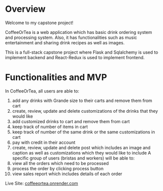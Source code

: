 # Overview 

Welcome to my capstone project!

CoffeeOrTea is a web application which has basic drink ordering system and processing system. Also, it has functionalities such as music entertainment and sharing drink recipes as well as images. 

This is a full-stack capstone project where Flask and Sqlalchemy is used to implement backend and React-Redux is used to implement frontend. 

# Functionalities and MVP

In CoffeeOrTea, all users are able to: 
1. add any drinks with Grande size to their carts and remove them from cart
2. create, review, update and delete customizations of the drinks that they would like
3. add customized drinks to cart and remove them from cart
4. keep track of number of items in cart
5. keep track of number of the same drink or the same customizations in cart 
6. pay with credit in their account
7. create, review, update and delete post which includes an image and caption as well as customizations which they would like to include
A specific group of users (bristas and workers) will be able to:
1. view all the orders which need to be processed
2. process the order by clicking process button 
3. view sales report which includes details of each order


Live Site: [coffeeortea.onrender.com](https://coffeeortea.onrender.com/)

